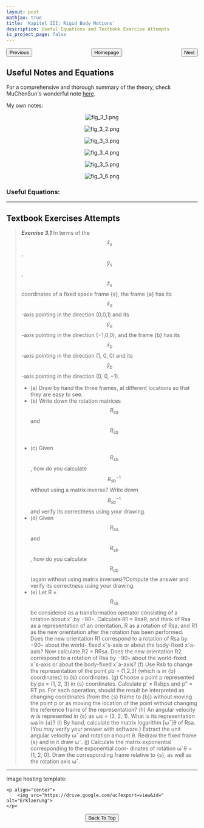 ```yaml
---
layout: post
mathjax: true
title: 'Kapitel III: Rigid Body Motions'
description: Useful Equations and Textbook Exercise Attempts
is_project_page: false
---
```



<p style="text-align:center;">
<button type="button" onclick="window.location.href='index.html';">Homepage</button>
<span style="float:left;"><button type="button" onclick="alert('This is the first chapter!')">Previous</button></span>
<span style="float:right;"><button type="button" onclick="window.location.href='ch3.html';">Next</button></span>
</p>

## Useful Notes and Equations
For a comprehensive and thorough summary of the theory, check MuChenSun's wonderful note [here](https://muchensun.github.io/ModernRoboticsCourseNotes/ch3.html).

My own notes:
<p align="center">
    <img src="https://drive.google.com/uc?export=view&id=1DSVOJTZFy7FHh_PZEt5pvCj8gykDoQVq" alt="fig_3_1.png">
</p>
<p align="center">
    <img src="https://drive.google.com/uc?export=view&id=11WYN2LiH-tsEM9roD_sILGYw53YMNRuC" alt="fig_3_2.png">
</p>
<p align="center">
    <img src="https://drive.google.com/uc?export=view&id=1Ple1x5e840aePlorG8lCpE-EKEx8cnYf" alt="fig_3_3.png">
</p>
<p align="center">
    <img src="https://drive.google.com/uc?export=view&id=1hXkoADejzLHk8ZmXrbjG4BvwvYt5epME" alt="fig_3_4.png">
</p>
<p align="center">
    <img src="https://drive.google.com/uc?export=view&id=1TWOMwscXP-kNIRIHHUHhaVyyvZZwx1RP" alt="fig_3_5.png">
</p>
<p align="center">
    <img src="https://drive.google.com/uc?export=view&id=1x1tfihvmSfB7VnrFw1vkbwZYfiHVPdwV" alt="fig_3_6.png">
</p>

### Useful Equations:


***

## Textbook Exercises Attempts
> _**Exercise 3.1**_ In terms of the $$\hat{x}_{s}$$, $$\hat{y}_{s}$$, $$\hat{z}_{s}$$ coordinates of a fixed space frame {s}, the frame {a} has its $$\hat{x}_{a}$$-axis pointing in the direction (0,0,1) and its $$\hat{y}_{a}$$-axis pointing in the direction (−1,0,0), and the frame {b} has its $$\hat{x}_{b}$$-axis pointing in the direction (1, 0, 0) and its $$\hat{y}_{b}$$-axis pointing in the direction (0, 0, −1).
> - (a) Draw by hand the three frames, at different locations so that they are easy to see.
> - (b) Write down the rotation matrices $$R_{sa}$$ and $$R_{sb}$$.
> - (c) Given $$R_{sb}$$, how do you calculate $$R^{-1}_{sb}$$ without using a matrix inverse? Write down $$R_{sb}^{-1}$$ and verify its correctness using your drawing.
> - (d) Given $$R_{sa}$$ and $$R_{sb}$$, how do you calculate $$R_{ab}$$ (again without using matrix inverses)?Compute the answer and verify its correctness using your drawing.
> - (e) Let R = $$R_{sb}$$ be considered as a transformation operator consisting of a rotation about xˆ by −90◦. Calculate R1 = RsaR, and think of Rsa as a representation of an orientation, R as a rotation of Rsa, and R1 as the new orientation after the rotation has been performed. Does the new orientation R1 correspond to a rotation of Rsa by −90◦ about the world- fixed xˆs-axis or about the body-fixed xˆa-axis? Now calculate R2 = RRsa. Does the new orientation R2 correspond to a rotation of Rsa by −90◦ about the world-fixed xˆs-axis or about the body-fixed xˆa-axis?
(f) Use Rsb to change the representation of the point pb = (1,2,3) (which is in {b} coordinates) to {s} coordinates.
(g) Choose a point p represented by ps = (1, 2, 3) in {s} coordinates. Calculate p′ = Rsbps and p′′ = RT ps. For each operation, should the result be
interpreted as changing coordinates (from the {s} frame to {b}) without moving the point p or as moving the location of the point without changing the reference frame of the representation?
(h) An angular velocity w is represented in {s} as ωs = (3, 2, 1). What is its representation ωa in {a}?
(i) By hand, calculate the matrix logarithm [ωˆ]θ of Rsa. (You may verify your answer with software.) Extract the unit angular velocity ωˆ and rotation amount θ. Redraw the fixed frame {s} and in it draw ωˆ.
(j) Calculate the matrix exponential corresponding to the exponential coor- dinates of rotation ωˆθ = (1, 2, 0). Draw the corresponding frame relative to {s}, as well as the rotation axis ωˆ.



***

Image hosting template:

```
<p align="center">
    <img src="https://drive.google.com/uc?export=view&id=" alt="Erklaerung">
</p>
```

<p style="text-align:center;">
<button type="button" onclick="window.location.href='#top';">Back To Top</button>
<p>
